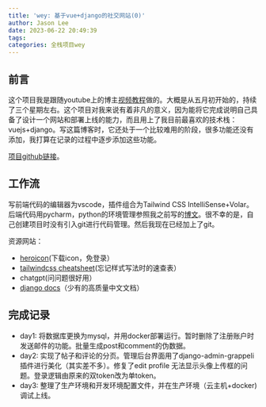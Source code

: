 ```yaml
---
title: 'wey: 基于vue+django的社交网站(0)'
author: Jason Lee
date: 2023-06-22 20:49:39
tags: 
categories: 全栈项目wey
---
```


## 前言

这个项目我是跟随youtube上的博主[视频教程](https://www.youtube.com/watch?v=xOxN_7coIDw&list=PLpyspNLjzwBlobEvnZzyWP8I-ORQcq4IO&ab_channel=CodeWithStein)做的。大概是从五月初开始的，持续了三个星期左右。这个项目对我来说有着非凡的意义，因为能将它完成说明自己具备了设计一个网站和部署上线的能力，而且用上了我目前最喜欢的技术栈：vuejs+django。写这篇博客时，它还处于一个比较难用的阶段，很多功能还没有添加，我打算在记录的过程中逐步添加这些功能。

<!-- 这将会是一个系列，包含：

1. 本文对技术栈工作流的总结，方便在很长一段时间不开发后能快速启动一个最舒适的开发环境。以及待办列表，记录要添加的功能
2. 前端篇
3. 后端篇
4. 部署篇 -->

[项目github链接](https://github.com/li199-code/wey)。


## 工作流

写前端代码的编辑器为vscode，插件组合为Tailwind CSS IntelliSense+Volar。后端代码用pycharm，python的环境管理参照我之前写的[博文](https://blog.jasonleehere.com/2023/06/21/wo-de-python-kai-fa-huan-jing-guan-li-shi-jian/)。很不幸的是，自己创建项目时没有引入git进行代码管理。然后我现在已经加上了git。

资源网站：

- [heroicon](https://heroicons.com/)(下载icon，免登录）
- [tailwindcss cheatsheet](https://tailwindcomponents.com/cheatsheet/)(忘记样式写法时的速查表）
- chatgpt(问问题很好用）
- [django docs](https://docs.djangoproject.com/zh-hans/4.2/intro/)（少有的高质量中文文档）

## 完成记录

- day1: 将数据库更换为mysql，并用docker部署运行。暂时删除了注册账户时发送邮件的功能。批量生成post和comment的伪数据。
- day2: 实现了帖子和评论的分页。管理后台界面用了django-admin-grappeli插件进行美化（其实差不多）。修复了edit profile 无法显示头像上传框的问题。登录逻辑由原来的双token改为单token。
- day3: 整理了生产环境和开发环境配置文件，并在生产环境（云主机+docker)调试上线。
